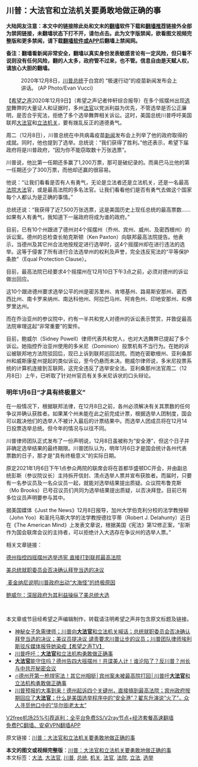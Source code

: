  <h2>川普：大法官和立法机关要勇敢地做正确的事</h2> <p class="notice"><b>大陆网友注意：本文中的链接除此处和文末的<a href="https://github.com/bannedbook/fanqiang" >翻墙</a>软件下载和<a href="https://github.com/killgcd/justmysocks/blob/master/README.md">翻墙推荐</a>链接外全部为禁网链接，未翻墙状态下打不开，请勿点击。此为文字版禁闻，欲看图文视频完整版和更多禁闻，请下载<a href="https://github.com/bannedbook/fanqiang">翻墙软件或APP</a>后翻墙上禁闻网。</p><p>备注：翻墙看新闻非常安全，翻墙以真实身份发表敏感言论有一定风险，但只看不说则没有任何风险，翻的人太多，政府管不过来，也不管。信息自由是天赋人权，请放心大胆的翻墙。</b></p>  <div class="entry"> <figure><figcaption>2020年12月8日，<a href="https://www.bannedbook.org/bnews/tag/%e5%b7%9d%e6%99%ae/" class="st_tag internal_tag" rel="tag" title="标签 川普 下的日志">川普</a><a href="https://www.bannedbook.org/bnews/tag/%e6%80%bb%e7%bb%9f/" class="st_tag internal_tag" rel="tag" title="标签 总统 下的日志">总统</a>于白宫的 “极速行动”的疫苗新闻发布会上讲话。 (AP Photo/Evan Vucci)</figcaption></figure> <p>【<span class='wp_keywordlink_affiliate'><a href="https://www.soundofhope.org" title="希望之声" target="_blank">希望之声</a></span>2020年12月9日】（希望之声记者仲轩综合报导）在多个摇摆州出现<a href="https://www.bannedbook.org/bnews/tag/%e9%80%89%e4%b8%be/" class="st_tag internal_tag" rel="tag" title="标签 选举 下的日志">选举</a>舞弊的大量证人和证据时，多州<a href="https://www.bannedbook.org/bnews/tag/%E6%B3%95%E5%AE%98/" class="st_tag internal_tag" rel="tag" title="标签 法官 下的日志">法官</a>以党派利益为优先，不管选举是否公正廉明，是否合乎宪法，拒绝了多个选举舞弊相关诉讼。这时，美国总统川普呼吁美国联邦<a href="https://www.bannedbook.org/bnews/tag/%e5%a4%a7%e6%b3%95%e5%ae%98/" class="st_tag internal_tag" rel="tag" title="标签 大法官 下的日志">大法官</a>和<a href="https://www.bannedbook.org/bnews/tag/%E7%AB%8B%E6%B3%95/" class="st_tag internal_tag" rel="tag" title="标签 立法 下的日志">立法</a><a href="https://www.bannedbook.org/bnews/tag/%E6%9C%BA%E5%85%B3/" class="st_tag internal_tag" rel="tag" title="标签 机关 下的日志">机关</a>，要有拨乱反正的道德勇气。</p> <p>周二（12月8日），川普总统在中共病毒疫苗<span class='wp_keywordlink_affiliate'><a href="https://www.bannedbook.org/" title="新闻">新闻</a></span>发布会上列举了他的政府取得的成就。同时，他也提到了选举。总统说：“我们获得了胜利。”他还表示，希望下届政府将是川普政府，“因为你不能窃取数十万张选票”。</p> <p>川普说，他比第一任期还多赢了1,200万票，那可是破纪录的。而奥巴马比他的第一任期还少了300万票，而他却还赢的很容易。</p> <p>他说：“让我们看看是否有人有勇气，无论是立法者还是立法机关，还是一名最高<a href="https://www.bannedbook.org/bnews/tag/%e6%b3%95%e9%99%a2/" class="st_tag internal_tag" rel="tag" title="标签 法院 下的日志">法院</a><a href="https://www.bannedbook.org/bnews/tag/%E5%A4%A7%E6%B3%95/" class="st_tag internal_tag" rel="tag" title="标签 大法 下的日志">大法</a>官，或是最高法院的多名法官。让我们看看他们是否有勇气去做这个国家每个人都认为是正确的事情。”</p> <p>总统还说：“我获得了近7,500万张选票，这是美国历史上现任总统的最高票数……如果有人有勇气，我知道下一届政府将成为谁的政府。”</p>  <p>目前，已有10个州跟进了德州对4个摇摆州（乔州、宾州、威州、及密西根州）的诉讼案。德州的总检查长帕克斯顿（Ken Paxton）向联邦最高法院提告。他表示，当德州及其它州合法地按规定进行选举时，这4个摇摆州却在进行违法的选举。这等于侵害了所有进行合法选举州的权利及声誉，完全违反宪法的“平等保护条款”（Equal Protection Clause）。</p> <p>目前，最高法院已经要求4个摇摆州在12月10日下午3点之前，必须对德州的诉讼做出回应。</p> <p>这10个跟进德州要求选举公平的州是密苏里州、肯塔基州、路易斯安那州、密西西比州、南卡罗来纳州、南达科他州、阿拉巴马州、阿肯色州、印地安那州、和佛罗里达州。</p> <p>而在乔治亚州的参议院中，约有一半共和党人对德州的诉讼表示赞赏，并敦促最高法院审理这起“非常重要”的案件。</p> <p>目前，鲍威尔（Sidney Powell）律师代表共和党人，也对大选舞弊已提起了多个诉讼。她指控乔治亚州使用的多米尼（Dominion）投票机有不当行为。在她的诉讼被联邦地方法院驳回后，现已上诉到联邦巡回法院。而她在密歇根州、亚利桑那州和威斯康星州提起的类似诉讼，至今仍悬而未决。鲍威尔律师说，多米尼投票系统的计算机连接到互联网，这完全违反了选举安全法。亚利桑那州法官周二（12月8日）上午，已听取了针对州官员有关多米尼诉状的口头辩论。</p>  <h3>明年1月6日“才具有终极意义”</h3> <p>在一般情况下，根据联邦法律，在12月8日之前，各州必须解决有关其票数的任何争议并确认获胜者。如果某个州未能在此之前完成计票，根据选举人团制度，国会可以裁决他们的选举人不被计入最后的计票结果中。而选举人团成员将在12月14日投票选举总统。但今年的情况与以往不同。</p> <p>川普律师团队正式发布了一份声明说，12月8日虽被称为“安全港”，但这个日子并非确定选举结果的最终期限。川普团队认为，明年1月6日才是国会统计各州代表票数的日子，那才是“具有终极意义”的实际日期。</p> <p>原定2021年1月6日下午1点参众两院的联席会将在首都华盛顿DC开会，并由副总统彭斯（参议院议长）主持拆开信封、清点选举人票并宣布获胜者。而届时，只要有一名参议员及一名众议员一起，就能对选举结果提出质疑。众议院布鲁克斯（Mo Brooks）已号召议员们共同为选举结果提出质疑，以否决拜登。目前已有多位议员声明要参与其中。</p> <p>据美国媒体《Just the News》12月8日报导，加州大学伯克利分校的法学教授柳（John Yoo）和圣托马斯大学的法学教授德拉亨蒂（Robert J. Delahunty）近日在《The American Mind》上发表文章说，根据美国《宪法》第12修正案，“彭斯作为国会联席会议的主持者，可以拒绝计入大选存在争议州的选举人票。”</p> <p>相关文章链接：</p>  <p><a href="https://www.soundofhope.org/post/451606">德州指控四摇摆州选举违宪 直接打到联邦最高法院</a></p> <p><a href="https://www.soundofhope.org/post/451645">美总统就职委员会否决确认拜登当选的决议</a></p> <p><a href="https://www.soundofhope.org/post/451711"> 麦金纳尼说明川普政府出动“大海怪”的终极原因</a></p> <p><a href="https://www.soundofhope.org/post/451426">鲍威尔：深层政府为其利益操纵了美总统大选</a></p> <p> </p>  <p>本文章或节目经希望之声编辑制作，转载请注明希望之声并包含原文标题及链接。</p> <ul class='op-related-articles' title='相关阅读'> <li><a href='https://www.bannedbook.org/bnews/cbnews/20201209/1444802.html' target='_blank'>神秘女子急需律师；川普向<b>大法官</b>和立法机关喊话；总统就职委员会否决确认拜登当选的决议；美议员提决议 谴责要求川普让步的议员；川普团队律师埃利斯驳斥媒体报导她染疫【希望之声TV】</a></li> <li><a href='https://www.bannedbook.org/bnews/taiwannews/20201209/1444658.html' target='_blank'>川普呼吁：<b>大法官</b>和立法机构勇敢做正确事</a></li> <li><a href='https://www.bannedbook.org/bnews/cbnews/20201209/1444634.html' target='_blank'><b>大法官</b>能守住吗？德州告四大摇摆州！共谍美人计！谁沦陷了？反川普？州长与中共开秘密会议</a></li> <li><a href='https://www.bannedbook.org/bnews/bannedvideo/20201209/1444627.html' target='_blank'>🔥德州开第一枪捍宪法！其它州相挺│宾州案未被最高院打回│川普吁<b>大法官</b>和立法机构勇敢做正确事</a></li> <li><a href='https://www.bannedbook.org/bnews/bannedvideo/20201209/1444335.html' target='_blank'>川普预报的大事到来！德州起诉四个关键州，直接搞到最高法院；宾州政府按期回应了<b>大法官</b>；什么是美国选举程序中的“安全港”？翟东升演说“火了”，众人寻觅他口中的“华尔街老太太”</a></li> </ul> <p class="texttj"> <a href="https://www.bannedbook.org/forum23/topic22702.html" target="_blank">V2free机场25%引荐返利：全平台免费SS/V2ray节点+经济套餐高速翻墙</a><br/> <a href="https://github.com/bannedbook/fanqiang/wiki/%E7%A6%81%E9%97%BB%E7%BD%91%E5%AE%89%E5%8D%93%E7%BF%BB%E5%A2%99%E6%96%B0%E9%97%BBAPP" target="_blank">免费PC翻墙、安卓VPN翻墙APP</a></p><p>原文链接：<a class="src_link"  href="https://www.soundofhope.org/post/451990" target="_blank">川普：大法官和立法机关要勇敢地做正确的事</a></p><a name='sharetosocial'></a>       <div><b>本文的图文或视频完整版</b>：<a href='https://www.bannedbook.org/bnews/comments/20201210/1444974.html'>川普：大法官和立法机关要勇敢地做正确的事</a></div>  </div><!--END ENTRY--> <div class="postfooter"> <div>本文标签：<a href="https://www.bannedbook.org/bnews/tag/%E5%A4%A7%E6%B3%95/" rel="tag">大法</a>, <a href="https://www.bannedbook.org/bnews/tag/%e5%a4%a7%e6%b3%95%e5%ae%98/" rel="tag">大法官</a>, <a href="https://www.bannedbook.org/bnews/tag/%e5%b7%9d%e6%99%ae/" rel="tag">川普</a>, <a href="https://www.bannedbook.org/bnews/tag/%e6%80%bb%e7%bb%9f/" rel="tag">总统</a>, <a href="https://www.bannedbook.org/bnews/tag/%E6%9C%BA%E5%85%B3/" rel="tag">机关</a>, <a href="https://www.bannedbook.org/bnews/tag/%E6%B3%95%E5%AE%98/" rel="tag">法官</a>, <a href="https://www.bannedbook.org/bnews/tag/%e6%b3%95%e9%99%a2/" rel="tag">法院</a>, <a href="https://www.bannedbook.org/bnews/tag/%E7%AB%8B%E6%B3%95/" rel="tag">立法</a>, <a href="https://www.bannedbook.org/bnews/tag/%e9%80%89%e4%b8%be/" rel="tag">选举</a></div>  </div><!--END POSTFOOTER--> 